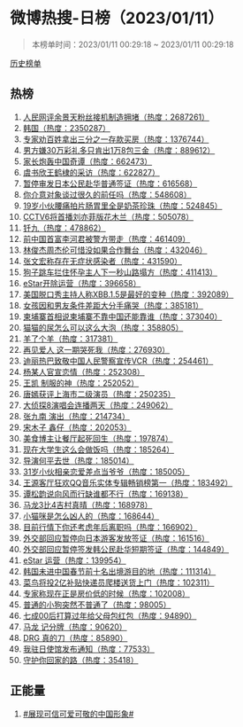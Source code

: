 <h1>
微博热搜-日榜（2023/01/11）
</h1>
<blockquote>
<p>
本榜单时间：2023/01/11 00:29:18 ~ 2023/01/11 00:29:18
</p>
</blockquote>
<p>
<a href="https://github.com/daifee/weibo-hot-search/tree/main/archives/daily">历史榜单</a>
</p>
<h2>
热榜
</h2>
<ol>

<li>
<a href="https://s.weibo.com/weibo?q=%23%E4%BA%BA%E6%B0%91%E7%BD%91%E8%AF%84%E4%BD%99%E6%99%AF%E5%A4%A9%E7%B2%89%E4%B8%9D%E6%8E%A5%E6%9C%BA%E5%88%B6%E9%80%A0%E6%8B%A5%E5%A0%B5%23" target="weibo">
人民网评余景天粉丝接机制造拥堵（热度：2687261）
</a>
</li>

<li>
<a href="https://s.weibo.com/weibo?q=%23%E9%9F%A9%E5%9B%BD%23" target="weibo">
韩国（热度：2350287）
</a>
</li>

<li>
<a href="https://s.weibo.com/weibo?q=%23%E4%B8%93%E5%AE%B6%E5%8A%9D%E7%99%BE%E5%A7%93%E6%8B%BF%E5%87%BA%E4%B8%89%E5%88%86%E4%B9%8B%E4%B8%80%E5%AD%98%E6%AC%BE%E4%B9%B0%E6%88%BF%23" target="weibo">
专家劝百姓拿出三分之一存款买房（热度：1376744）
</a>
</li>

<li>
<a href="https://s.weibo.com/weibo?q=%23%E7%94%B7%E6%96%B9%E5%AB%8C30%E4%B8%87%E5%BD%A9%E7%A4%BC%E5%A4%9A%E5%8F%AA%E8%82%AF%E5%87%BA1%E4%B8%878%E5%8C%85%E4%B8%89%E9%87%91%23" target="weibo">
男方嫌30万彩礼多只肯出1万8包三金（热度：889612）
</a>
</li>

<li>
<a href="https://s.weibo.com/weibo?q=%23%E5%AE%B6%E9%95%BF%E7%82%AE%E8%BD%B0%E4%B8%AD%E5%9B%BD%E5%A5%87%E8%B0%AD%23" target="weibo">
家长炮轰中国奇谭（热度：662473）
</a>
</li>

<li>
<a href="https://s.weibo.com/weibo?q=%23%E8%99%9E%E4%B9%A6%E6%AC%A3%E7%8E%8B%E9%B9%A4%E6%A3%A3%E7%9A%84%E9%87%87%E8%AE%BF%23" target="weibo">
虞书欣王鹤棣的采访（热度：622827）
</a>
</li>

<li>
<a href="https://s.weibo.com/weibo?q=%23%E6%9A%82%E5%81%9C%E5%AE%A1%E5%8F%91%E6%97%A5%E6%9C%AC%E5%85%AC%E6%B0%91%E8%B5%B4%E5%8D%8E%E6%99%AE%E9%80%9A%E7%AD%BE%E8%AF%81%23" target="weibo">
暂停审发日本公民赴华普通签证（热度：616568）
</a>
</li>

<li>
<a href="https://s.weibo.com/weibo?q=%23%E4%BD%A0%E4%BB%8B%E6%84%8F%E5%AF%B9%E8%B1%A1%E8%B0%88%E8%BF%87%E5%BE%88%E4%B9%85%E7%9A%84%E5%89%8D%E4%BB%BB%E5%90%97%23" target="weibo">
你介意对象谈过很久的前任吗（热度：548608）
</a>
</li>

<li>
<a href="https://s.weibo.com/weibo?q=%2319%E5%B2%81%E5%B0%8F%E4%BC%99%E8%85%B0%E7%97%9B%E6%8B%8D%E7%89%87%E8%82%A0%E8%83%83%E9%87%8C%E5%85%A8%E6%98%AF%E5%A5%B6%E8%8C%B6%E7%8F%8D%E7%8F%A0%23" target="weibo">
19岁小伙腰痛拍片肠胃里全是奶茶珍珠（热度：524845）
</a>
</li>

<li>
<a href="https://s.weibo.com/weibo?q=%23CCTV6%E5%B0%86%E9%A6%96%E6%92%AD%E5%88%98%E4%BA%A6%E8%8F%B2%E7%89%88%E8%8A%B1%E6%9C%A8%E5%85%B0%23" target="weibo">
CCTV6将首播刘亦菲版花木兰（热度：505078）
</a>
</li>

<li>
<a href="https://s.weibo.com/weibo?q=%23%E9%92%8E%E4%B9%9D%23" target="weibo">
钎九（热度：478862）
</a>
</li>

<li>
<a href="https://s.weibo.com/weibo?q=%23%E5%89%8D%E4%B8%AD%E5%9B%BD%E9%A6%96%E5%AF%8C%E6%9D%8E%E6%B2%B3%E5%90%9B%E8%A2%AB%E8%AD%A6%E6%96%B9%E5%B8%A6%E8%B5%B0%23" target="weibo">
前中国首富李河君被警方带走（热度：461409）
</a>
</li>

<li>
<a href="https://s.weibo.com/weibo?q=%23%E6%9E%97%E4%BF%8A%E6%9D%B0%E5%91%A8%E6%9D%B0%E4%BC%A6%E5%8F%AF%E6%83%9C%E6%B2%A1%E5%A6%82%E6%9E%9C%E5%90%88%E4%BD%9C%E8%88%9E%E5%8F%B0%23" target="weibo">
林俊杰周杰伦可惜没如果合作舞台（热度：432046）
</a>
</li>

<li>
<a href="https://s.weibo.com/weibo?q=%23%E5%BC%A0%E6%96%87%E5%AE%8F%E7%A7%B0%E5%AD%98%E5%9C%A8%E6%97%A0%E7%97%87%E7%8A%B6%E6%84%9F%E6%9F%93%E8%80%85%23" target="weibo">
张文宏称存在无症状感染者（热度：431590）
</a>
</li>

<li>
<a href="https://s.weibo.com/weibo?q=%23%E7%8B%97%E5%AD%90%E8%B7%B3%E8%BD%A6%E6%8B%A6%E4%BD%8F%E6%80%80%E5%AD%95%E4%B8%BB%E4%BA%BA%E4%B8%8B%E4%B8%80%E7%A7%92%E5%B1%B1%E8%B7%AF%E5%A1%8C%E6%96%B9%23" target="weibo">
狗子跳车拦住怀孕主人下一秒山路塌方（热度：411413）
</a>
</li>

<li>
<a href="https://s.weibo.com/weibo?q=%23eStar%E5%BC%80%E9%99%A4%E8%BF%90%E8%90%A5%23" target="weibo">
eStar开除运营（热度：396658）
</a>
</li>

<li>
<a href="https://s.weibo.com/weibo?q=%23%E7%BE%8E%E5%9B%BD%E8%84%B1%E5%8F%A3%E7%A7%80%E4%B8%BB%E6%8C%81%E4%BA%BA%E7%A7%B0XBB.1.5%E6%98%AF%E6%9C%80%E5%A5%BD%E7%9A%84%E5%8F%98%E7%A7%8D%23" target="weibo">
美国脱口秀主持人称XBB.1.5是最好的变种（热度：392089）
</a>
</li>

<li>
<a href="https://s.weibo.com/weibo?q=%23%E5%A5%B3%E5%AD%A9%E5%9B%A0%E5%92%8C%E7%94%B7%E5%8F%8B%E6%9D%A1%E4%BB%B6%E5%B7%AE%E8%B7%9D%E5%A4%A7%E5%88%86%E6%89%8B%E7%97%9B%E5%93%AD%23" target="weibo">
女孩因和男友条件差距大分手痛哭（热度：385181）
</a>
</li>

<li>
<a href="https://s.weibo.com/weibo?q=%23%E6%9F%AC%E5%9F%94%E5%AF%A8%E9%A6%96%E7%9B%B8%E8%AF%B4%E6%9F%AC%E5%9F%94%E5%AF%A8%E4%B8%8D%E9%9D%A0%E4%B8%AD%E5%9B%BD%E8%BF%98%E8%83%BD%E9%9D%A0%E8%B0%81%23" target="weibo">
柬埔寨首相说柬埔寨不靠中国还能靠谁（热度：373040）
</a>
</li>

<li>
<a href="https://s.weibo.com/weibo?q=%23%E7%8C%AB%E7%8C%AB%E7%9A%84%E5%B0%BF%E6%80%8E%E4%B9%88%E5%8F%AF%E4%BB%A5%E8%BF%99%E4%B9%88%E5%A4%A7%E6%B3%A1%23" target="weibo">
猫猫的尿怎么可以这么大泡（热度：358805）
</a>
</li>

<li>
<a href="https://s.weibo.com/weibo?q=%23%E7%BE%8A%E4%BA%86%E4%B8%AA%E7%BE%8A%23" target="weibo">
羊了个羊（热度：317381）
</a>
</li>

<li>
<a href="https://s.weibo.com/weibo?q=%23%E5%86%8D%E8%A7%81%E7%88%B1%E4%BA%BA%20%E8%BF%99%E4%B8%80%E6%9C%9F%E5%93%AD%E6%AD%BB%E6%88%91%23" target="weibo">
再见爱人 这一期哭死我（热度：276930）
</a>
</li>

<li>
<a href="https://s.weibo.com/weibo?q=%23%E8%BF%AA%E4%B8%BD%E7%83%AD%E5%B7%B4%E8%87%B4%E6%95%AC%E4%B8%AD%E5%9B%BD%E4%BA%BA%E6%B0%91%E8%AD%A6%E5%AF%9F%E5%AE%A3%E4%BC%A0VCR%23" target="weibo">
迪丽热巴致敬中国人民警察宣传VCR（热度：254461）
</a>
</li>

<li>
<a href="https://s.weibo.com/weibo?q=%23%E6%9D%A8%E6%9F%90%E4%BA%BA%E5%AE%98%E5%AE%A3%E6%81%8B%E6%83%85%23" target="weibo">
杨某人官宣恋情（热度：252308）
</a>
</li>

<li>
<a href="https://s.weibo.com/weibo?q=%23%E7%8E%8B%E5%87%AF%20%E5%88%B6%E6%9C%8D%E7%9A%84%E7%A5%9E%23" target="weibo">
王凯 制服的神（热度：252052）
</a>
</li>

<li>
<a href="https://s.weibo.com/weibo?q=%23%E5%94%90%E5%AB%A3%E8%8E%B7%E8%AF%84%E4%B8%8A%E6%B5%B7%E5%B8%82%E4%BA%8C%E7%BA%A7%E6%BC%94%E5%91%98%23" target="weibo">
唐嫣获评上海市二级演员（热度：250235）
</a>
</li>

<li>
<a href="https://s.weibo.com/weibo?q=%23%E5%A4%A7%E4%BE%A6%E6%8E%A28%E6%BC%94%E5%94%B1%E4%BC%9A%E8%BF%9E%E6%92%AD%E4%B8%A4%E5%A4%A9%23" target="weibo">
大侦探8演唱会连播两天（热度：249062）
</a>
</li>

<li>
<a href="https://s.weibo.com/weibo?q=%23%E5%BC%A0%E4%B9%9D%E5%8D%97%20%E6%BC%94%E5%87%BA%23" target="weibo">
张九南 演出（热度：214734）
</a>
</li>

<li>
<a href="https://s.weibo.com/weibo?q=%23%E5%AE%8B%E6%9C%A8%E5%AD%90%20%E9%91%AB%E4%BB%94%23" target="weibo">
宋木子 鑫仔（热度：202053）
</a>
</li>

<li>
<a href="https://s.weibo.com/weibo?q=%23%E7%BE%8E%E9%A3%9F%E5%8D%9A%E4%B8%BB%E8%AE%A9%E9%A4%90%E5%8E%85%E8%B5%B7%E6%AD%BB%E5%9B%9E%E7%94%9F%23" target="weibo">
美食博主让餐厅起死回生（热度：197874）
</a>
</li>

<li>
<a href="https://s.weibo.com/weibo?q=%23%E7%8E%B0%E5%9C%A8%E5%A4%A7%E5%AD%A6%E7%94%9F%E8%BF%99%E4%B9%88%E4%BC%9A%E5%81%9A%E9%A5%AD%E5%90%97%23" target="weibo">
现在大学生这么会做饭吗（热度：185264）
</a>
</li>

<li>
<a href="https://s.weibo.com/weibo?q=%23%E5%AF%BC%E6%BC%94%E4%BD%95%E5%B9%B3%E5%8E%BB%E4%B8%96%23" target="weibo">
导演何平去世（热度：185014）
</a>
</li>

<li>
<a href="https://s.weibo.com/weibo?q=%2331%E5%B2%81%E5%B0%8F%E4%BC%99%E7%9B%B8%E4%BA%B2%E6%81%8B%E7%88%B1%E5%B7%AE%E7%82%B9%E5%BD%93%E7%88%B7%E7%88%B7%23" target="weibo">
31岁小伙相亲恋爱差点当爷爷（热度：185005）
</a>
</li>

<li>
<a href="https://s.weibo.com/weibo?q=%23%E7%8E%8B%E6%BA%90%E5%AE%A2%E5%8E%85%E7%8B%82%E6%AC%A2QQ%E9%9F%B3%E4%B9%90%E5%AE%9E%E4%BD%93%E4%B8%93%E8%BE%91%E7%95%85%E9%94%80%E6%A6%9C%E7%AC%AC%E4%B8%80%23" target="weibo">
王源客厅狂欢QQ音乐实体专辑畅销榜第一（热度：183492）
</a>
</li>

<li>
<a href="https://s.weibo.com/weibo?q=%23%E8%B0%AD%E6%9D%BE%E9%9F%B5%E8%AF%B4%E5%90%91%E9%A3%8E%E8%80%8C%E8%A1%8C%E7%BC%BA%E8%B0%81%E9%83%BD%E4%B8%8D%E8%A1%8C%23" target="weibo">
谭松韵说向风而行缺谁都不行（热度：169138）
</a>
</li>

<li>
<a href="https://s.weibo.com/weibo?q=%23%E9%A9%AC%E9%BE%993%E6%AF%944%E5%90%89%E6%9D%91%E7%9C%9F%E6%99%B4%23" target="weibo">
马龙3比4吉村真晴（热度：168978）
</a>
</li>

<li>
<a href="https://s.weibo.com/weibo?q=%23%E5%B0%8F%E7%8C%AB%E5%92%AA%E6%98%AF%E6%80%8E%E4%B9%88%E5%87%B6%E4%BA%BA%E7%9A%84%23" target="weibo">
小猫咪是怎么凶人的（热度：168644）
</a>
</li>

<li>
<a href="https://s.weibo.com/weibo?q=%23%E7%9B%AE%E5%89%8D%E8%A1%8C%E6%83%85%E4%B8%8B%E4%BD%A0%E8%BF%98%E8%80%83%E8%99%91%E5%B9%B4%E5%90%8E%E7%A6%BB%E8%81%8C%E5%90%97%23" target="weibo">
目前行情下你还考虑年后离职吗（热度：166902）
</a>
</li>

<li>
<a href="https://s.weibo.com/weibo?q=%23%E5%A4%96%E4%BA%A4%E9%83%A8%E5%9B%9E%E5%BA%94%E6%9A%82%E5%81%9C%E5%90%91%E6%97%A5%E6%9C%AC%E6%B8%B8%E5%AE%A2%E5%8F%91%E6%94%BE%E7%AD%BE%E8%AF%81%23" target="weibo">
外交部回应暂停向日本游客发放签证（热度：161516）
</a>
</li>

<li>
<a href="https://s.weibo.com/weibo?q=%23%E5%A4%96%E4%BA%A4%E9%83%A8%E5%9B%9E%E5%BA%94%E6%9A%82%E5%81%9C%E7%AD%BE%E5%8F%91%E9%9F%A9%E5%85%AC%E6%B0%91%E8%B5%B4%E5%8D%8E%E7%9F%AD%E6%9C%9F%E7%AD%BE%E8%AF%81%23" target="weibo">
外交部回应暂停签发韩公民赴华短期签证（热度：144849）
</a>
</li>

<li>
<a href="https://s.weibo.com/weibo?q=%23eStar%20%E8%BF%90%E8%90%A5%23" target="weibo">
eStar 运营（热度：139954）
</a>
</li>

<li>
<a href="https://s.weibo.com/weibo?q=%23%E9%9F%A9%E5%9B%BD%E6%9C%AA%E8%BF%9B%E4%B8%AD%E5%9B%BD%E6%98%A5%E8%8A%82%E5%89%8D%E5%8D%81%E5%90%8D%E5%87%BA%E5%A2%83%E6%B8%B8%E7%9B%AE%E7%9A%84%E5%9C%B0%23" target="weibo">
韩国未进中国春节前十名出境游目的地（热度：111314）
</a>
</li>

<li>
<a href="https://s.weibo.com/weibo?q=%23%E8%8F%9C%E9%B8%9F%E5%B0%86%E6%8A%952%E4%BA%BF%E8%A1%A5%E8%B4%B4%E5%BF%AB%E9%80%92%E5%91%98%E7%88%AC%E6%A5%BC%E9%80%81%E8%B4%A7%E4%B8%8A%E9%97%A8%23" target="weibo">
菜鸟将投2亿补贴快递员爬楼送货上门（热度：102311）
</a>
</li>

<li>
<a href="https://s.weibo.com/weibo?q=%23%E4%B8%93%E5%AE%B6%E7%A7%B0%E7%8E%B0%E5%9C%A8%E6%AD%A3%E6%98%AF%E6%88%BF%E4%BB%B7%E4%BD%8E%E7%9A%84%E6%97%B6%E5%80%99%23" target="weibo">
专家称现在正是房价低的时候（热度：102008）
</a>
</li>

<li>
<a href="https://s.weibo.com/weibo?q=%23%E6%99%AE%E9%80%9A%E7%9A%84%E5%B0%8F%E7%8B%97%E7%AA%81%E7%84%B6%E4%B8%8D%E6%99%AE%E9%80%9A%E4%BA%86%23" target="weibo">
普通的小狗突然不普通了（热度：98005）
</a>
</li>

<li>
<a href="https://s.weibo.com/weibo?q=%23%E4%B8%83%E6%88%9000%E5%90%8E%E6%89%93%E7%AE%97%E8%BF%87%E5%B9%B4%E7%BB%99%E7%88%B6%E6%AF%8D%E5%8C%85%E7%BA%A2%E5%8C%85%23" target="weibo">
七成00后打算过年给父母包红包（热度：94890）
</a>
</li>

<li>
<a href="https://s.weibo.com/weibo?q=%23%E9%A9%AC%E9%BE%99%20%E8%AE%B0%E5%88%86%E7%89%8C%23" target="weibo">
马龙 记分牌（热度：90620）
</a>
</li>

<li>
<a href="https://s.weibo.com/weibo?q=%23DRG%20%E7%9C%9F%E7%9A%84%E5%88%80%23" target="weibo">
DRG 真的刀（热度：85890）
</a>
</li>

<li>
<a href="https://s.weibo.com/weibo?q=%23%E6%88%91%E9%A9%BB%E6%97%A5%E4%BD%BF%E9%A6%86%E5%8F%91%E5%B8%83%E9%80%9A%E7%9F%A5%23" target="weibo">
我驻日使馆发布通知（热度：77533）
</a>
</li>

<li>
<a href="https://s.weibo.com/weibo?q=%23%E5%AE%88%E6%8A%A4%E4%BD%A0%E5%9B%9E%E5%AE%B6%E7%9A%84%E8%B7%AF%23" target="weibo">
守护你回家的路（热度：35418）
</a>
</li>

</ol>
<h2>
正能量
</h2>
<ol>

<li>
<a href="https://s.weibo.com/weibo?q=%23%23%E5%B1%95%E7%8E%B0%E5%8F%AF%E4%BF%A1%E5%8F%AF%E7%88%B1%E5%8F%AF%E6%95%AC%E7%9A%84%E4%B8%AD%E5%9B%BD%E5%BD%A2%E8%B1%A1%23%23" target="weibo">
#展现可信可爱可敬的中国形象#
</a>
</li>

</ol>